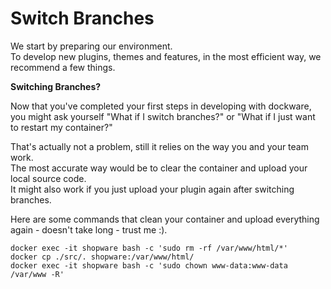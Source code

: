 # Switch Branches

We start by preparing our environment.  
To develop new plugins, themes and features, in the most efficient way, we recommend a few things.  
  


**Switching Branches?**

Now that you've completed your first steps in developing with dockware, you might ask yourself "What if I switch branches?" or "What if I just want to restart my container?"  
  
That's actually not a problem, still it relies on the way you and your team work.  
The most accurate way would be to clear the container and upload your local source code.  
It might also work if you just upload your plugin again after switching branches.  
  
Here are some commands that clean your container and upload everything again - doesn't take long - trust me :\).

```text
docker exec -it shopware bash -c 'sudo rm -rf /var/www/html/*'
docker cp ./src/. shopware:/var/www/html/
docker exec -it shopware bash -c 'sudo chown www-data:www-data /var/www -R'
```



